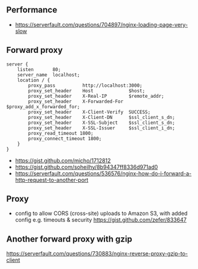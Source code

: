 ## Performance

- https://serverfault.com/questions/704897/nginx-loading-page-very-slow

## Forward proxy

```
server {
    listen       80;
    server_name  localhost;
    location / {
        proxy_pass          http://localhost:3000;
        proxy_set_header    Host             $host;
        proxy_set_header    X-Real-IP        $remote_addr;
        proxy_set_header    X-Forwarded-For  $proxy_add_x_forwarded_for;
        proxy_set_header    X-Client-Verify  SUCCESS;
        proxy_set_header    X-Client-DN      $ssl_client_s_dn;
        proxy_set_header    X-SSL-Subject    $ssl_client_s_dn;
        proxy_set_header    X-SSL-Issuer     $ssl_client_i_dn;
        proxy_read_timeout 1800;
        proxy_connect_timeout 1800;
    }
}
```

- https://gist.github.com/micho/1712812
- https://gist.github.com/soheilhy/8b94347ff8336d971ad0
- https://serverfault.com/questions/536576/nginx-how-do-i-forward-a-http-request-to-another-port

## Proxy

- config to allow CORS (cross-site) uploads to Amazon S3, with added config e.g. timeouts & security https://gist.github.com/zefer/833647

## Another forward proxy with gzip

https://serverfault.com/questions/730883/nginx-reverse-proxy-gzip-to-client
